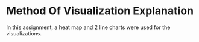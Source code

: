# Method Of Visualization Explanation 

In this assignment, a heat map and 2 line charts were used for the visualizations. 
